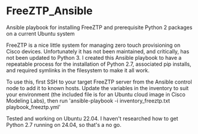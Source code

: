 # FreeZTP_Ansible
Ansible playbook for installing FreeZTP and prerequisite Python 2 packages on a current Ubuntu system

FreeZTP is a nice little system for managing zero touch provisioning on Cisco devices.  Unfortunately it has not been maintained, and critically, has not been updated to Python 3.  I created this Ansible playbook to have a repeatable process for the installation of Python 2.7, associated pip installs, and required symlinks in the filesystem to make it all work.

To use this, first SSH to your target FreeZTP server from the Ansible control node to add it to known hosts.  Update the variables in the inventory to suit your environment (the included file is for an Ubuntu cloud image in Cisco Modeling Labs), then run 'ansible-playbook -i inventory_freeztp.txt playbook_freeztp.yml'

Tested and working on Ubuntu 22.04.  I haven't researched how to get Python 2.7 running on 24.04, so that's a no go.
